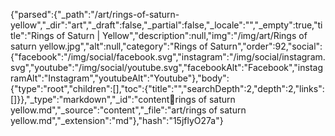 {"parsed":{"_path":"/art/rings-of-saturn-yellow","_dir":"art","_draft":false,"_partial":false,"_locale":"","_empty":true,"title":"Rings of Saturn | Yellow","description":null,"img":"/img/art/Rings of saturn yellow.jpg","alt":null,"category":"Rings of Saturn","order":92,"social":{"facebook":"/img/social/facebook.svg","instagram":"/img/social/instagram.svg","youtube":"/img/social/youtube.svg","facebookAlt":"Facebook","instagramAlt":"Instagram","youtubeAlt":"Youtube"},"body":{"type":"root","children":[],"toc":{"title":"","searchDepth":2,"depth":2,"links":[]}},"_type":"markdown","_id":"content:art:rings of saturn yellow.md","_source":"content","_file":"art/rings of saturn yellow.md","_extension":"md"},"hash":"15jflyO27a"}